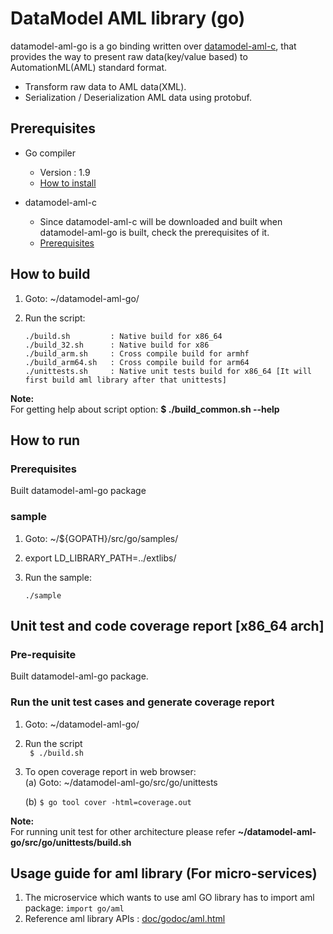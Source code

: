 # DataModel AML library (go)

datamodel-aml-go is a go binding written over [datamodel-aml-c](https://github.sec.samsung.net/RS7-EdgeComputing/datamodel-aml-c), that provides the way to present raw data(key/value based) to AutomationML(AML) standard format.
 - Transform raw data to AML data(XML).
 - Serialization / Deserialization AML data using protobuf.
 
 ## Prerequisites ##
 
- Go compiler
  - Version : 1.9
  - [How to install](https://golang.org/doc/install)
  
- datamodel-aml-c
  - Since datamodel-aml-c will be downloaded and built when datamodel-aml-go is built, check the prerequisites of it.
  - [Prerequisites](https://github.sec.samsung.net/RS7-EdgeComputing/datamodel-aml-c)

## How to build ##
1. Goto: ~/datamodel-aml-go/
2. Run the script:

   ```
   ./build.sh         : Native build for x86_64
   ./build_32.sh      : Native build for x86
   ./build_arm.sh     : Cross compile build for armhf
   ./build_arm64.sh   : Cross compile build for arm64
   ./unittests.sh     : Native unit tests build for x86_64 [It will first build aml library after that unittests]
   ```
**Note:** </br>
For getting help about script option: **$ ./build_common.sh --help** </br>

## How to run ##

### Prerequisites ###
 Built datamodel-aml-go package

### sample ###
1. Goto: ~/${GOPATH}/src/go/samples/
2. export LD_LIBRARY_PATH=../extlibs/

3. Run the sample:
    ```
   ./sample
    ```
## Unit test and code coverage report [x86_64 arch]

### Pre-requisite
Built datamodel-aml-go package.

### Run the unit test cases and generate coverage report 
1. Goto: ~/datamodel-aml-go/

2. Run the script </br>
   ` $ ./build.sh`

3. To open coverage report in web browser: </br>
     (a) Goto: ~/datamodel-aml-go/src/go/unittests

     (b) `$ go tool cover -html=coverage.out`   

**Note:** </br>
For running unit test for other architecture please refer **~/datamodel-aml-go/src/go/unittests/build.sh** </br>
     
## Usage guide for aml library (For micro-services) ##
1. The microservice which wants to use aml GO library has to import aml package:
    `import go/aml`
2. Reference aml library APIs : [doc/godoc/aml.html](doc/godoc/aml.html)
